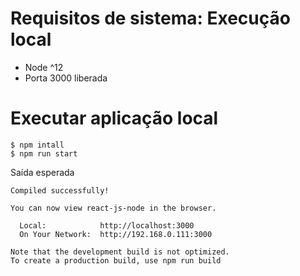 # Requisitos de sistema: Execução local

- Node ^12
- Porta 3000 liberada

# Executar aplicação local
```
$ npm intall
$ npm run start
```
Saída esperada
```
Compiled successfully!

You can now view react-js-node in the browser.

  Local:            http://localhost:3000
  On Your Network:  http://192.168.0.111:3000

Note that the development build is not optimized.
To create a production build, use npm run build
```